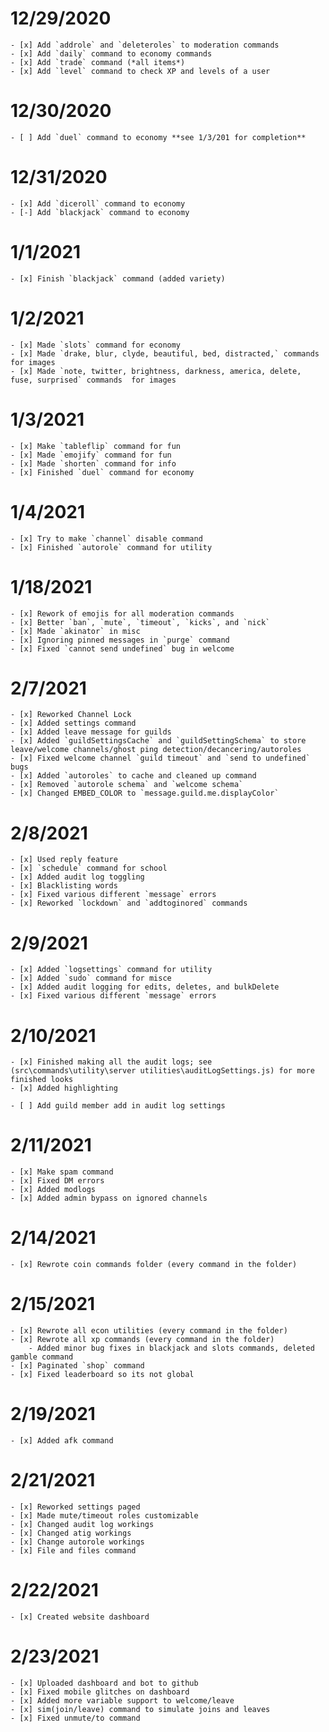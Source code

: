 # 12/29/2020

    - [x] Add `addrole` and `deleteroles` to moderation commands
    - [x] Add `daily` command to economy commands
    - [x] Add `trade` command (*all items*)
    - [x] Add `level` command to check XP and levels of a user

# 12/30/2020

    - [ ] Add `duel` command to economy **see 1/3/201 for completion**

# 12/31/2020

    - [x] Add `diceroll` command to economy
    - [-] Add `blackjack` command to economy

# 1/1/2021

    - [x] Finish `blackjack` command (added variety)

# 1/2/2021

    - [x] Made `slots` command for economy  
    - [x] Made `drake, blur, clyde, beautiful, bed, distracted,` commands for images  
    - [x] Made `note, twitter, brightness, darkness, america, delete, fuse, surprised` commands  for images  

# 1/3/2021

    - [x] Make `tableflip` command for fun
    - [x] Made `emojify` command for fun
    - [x] Made `shorten` command for info
    - [x] Finished `duel` command for economy

# 1/4/2021

    - [x] Try to make `channel` disable command
    - [x] Finished `autorole` command for utility

# 1/18/2021

    - [x] Rework of emojis for all moderation commands
    - [x] Better `ban`, `mute`, `timeout`, `kicks`, and `nick`
    - [x] Made `akinator` in misc 
    - [x] Ignoring pinned messages in `purge` command
    - [x] Fixed `cannot send undefined` bug in welcome

# 2/7/2021

    - [x] Reworked Channel Lock
    - [x] Added settings command
    - [x] Added leave message for guilds
    - [x] Added `guildSettingsCache` and `guildSettingSchema` to store leave/welcome channels/ghost ping detection/decancering/autoroles
    - [x] Fixed welcome channel `guild timeout` and `send to undefined` bugs
    - [x] Added `autoroles` to cache and cleaned up command
    - [x] Removed `autorole schema` and `welcome schema`
    - [x] Changed EMBED_COLOR to `message.guild.me.displayColor`

# 2/8/2021

    - [x] Used reply feature
    - [x] `schedule` command for school
    - [x] Added audit log toggling
    - [x] Blacklisting words
    - [x] Fixed various different `message` errors
    - [x] Reworked `lockdown` and `addtoginored` commands

# 2/9/2021

    - [x] Added `logsettings` command for utility 
    - [x] Added `sudo` command for misce
    - [x] Added audit logging for edits, deletes, and bulkDelete
    - [x] Fixed various different `message` errors

# 2/10/2021

    - [x] Finished making all the audit logs; see (src\commands\utility\server utilities\auditLogSettings.js) for more finished looks
    - [x] Added highlighting

    - [ ] Add guild member add in audit log settings 

# 2/11/2021

    - [x] Make spam command
    - [x] Fixed DM errors
    - [x] Added modlogs
    - [x] Added admin bypass on ignored channels

# 2/14/2021
 
    - [x] Rewrote coin commands folder (every command in the folder)

# 2/15/2021

    - [x] Rewrote all econ utilities (every command in the folder)
    - [x] Rewrote all xp commands (every command in the folder)
        - Added minor bug fixes in blackjack and slots commands, deleted gamble command
    - [x] Paginated `shop` command
    - [x] Fixed leaderboard so its not global

# 2/19/2021

    - [x] Added afk command

# 2/21/2021

    - [x] Reworked settings paged
    - [x] Made mute/timeout roles customizable
    - [x] Changed audit log workings
    - [x] Changed atig workings
    - [x] Change autorole workings 
    - [x] File and files command

# 2/22/2021

    - [x] Created website dashboard

# 2/23/2021

    - [x] Uploaded dashboard and bot to github
    - [x] Fixed mobile glitches on dashboard
    - [x] Added more variable support to welcome/leave
    - [x] sim(join/leave) command to simulate joins and leaves
    - [x] Fixed unmute/to command